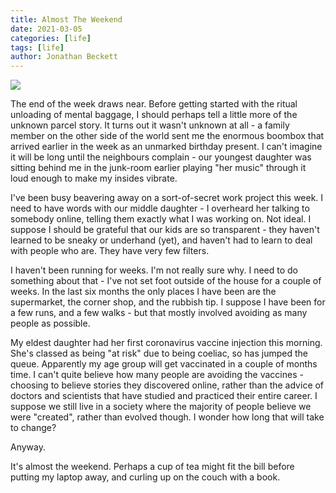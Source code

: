```yaml
---
title: Almost The Weekend
date: 2021-03-05
categories: [life]
tags: [life]
author: Jonathan Beckett
---
```


<img src="https://cdn.substack.com/image/fetch/h_600,c_limit,f_auto,q_auto:good,fl_progressive:steep/https%3A%2F%2Fbucketeer-e05bbc84-baa3-437e-9518-adb32be77984.s3.amazonaws.com%2Fpublic%2Fimages%2F90333146-baf5-45b5-9db7-894724f0ab74_1920x1280.jpeg" />

The end of the week draws near. Before getting started with the ritual unloading of mental baggage, I should perhaps tell a little more of the unknown parcel story. It turns out it wasn't unknown at all - a family member on the other side of the world sent me the enormous boombox that arrived earlier in the week as an unmarked birthday present. I can't imagine it will be long until the neighbours complain - our youngest daughter was sitting behind me in the junk-room earlier playing "her music" through it loud enough to make my insides vibrate.

I've been busy beavering away on a sort-of-secret work project this week. I need to have words with our middle daughter - I overheard her talking to somebody online, telling them exactly what I was working on. Not ideal. I suppose I should be grateful that our kids are so transparent - they haven't learned to be sneaky or underhand (yet), and haven't had to learn to deal with people who are. They have very few filters.

I haven't been running for weeks. I'm not really sure why. I need to do something about that - I've not set foot outside of the house for a couple of weeks. In the last six months the only places I have been are the supermarket, the corner shop, and the rubbish tip. I suppose I have been for a few runs, and a few walks - but that mostly involved avoiding as many people as possible.

My eldest daughter had her first coronavirus vaccine injection this morning. She's classed as being "at risk" due to being coeliac, so has jumped the queue. Apparently my age group will get vaccinated in a couple of months time. I can't quite believe how many people are avoiding the vaccines - choosing to believe stories they discovered online, rather than the advice of doctors and scientists that have studied and practiced their entire career. I suppose we still live in a society where the majority of people believe we were "created", rather than evolved though. I wonder how long that will take to change?

Anyway.

It's almost the weekend. Perhaps a cup of tea might fit the bill before putting my laptop away, and curling up on the couch with a book.